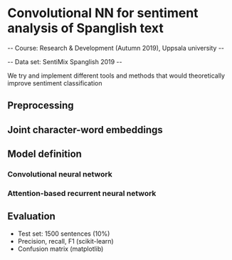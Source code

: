 # Convolutional NN for sentiment analysis of Spanglish text

-- Course: Research & Development (Autumn 2019), Uppsala university --

-- Data set: SentiMix Spanglish 2019 --

We try and implement different tools and methods that would theoretically improve sentiment classification

## Preprocessing

## Joint character-word embeddings

## Model definition

### Convolutional neural network

### Attention-based recurrent neural network

## Evaluation

- Test set: 1500 sentences (10%)
- Precision, recall, F1 (scikit-learn)
- Confusion matrix (matplotlib)
